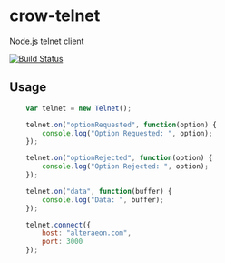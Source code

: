 # crow-telnet

Node.js telnet client

[![Build Status](https://travis-ci.org/thecav/crow-telnet.svg?branch=master)](https://travis-ci.org/thecav/crow-telnet)

## Usage

```javascript
    var telnet = new Telnet();

    telnet.on("optionRequested", function(option) {
        console.log("Option Requested: ", option);
    });

    telnet.on("optionRejected", function(option) {
        console.log("Option Rejected: ", option);
    });

    telnet.on("data", function(buffer) {
        console.log("Data: ", buffer);
    });

    telnet.connect({
        host: "alteraeon.com",
        port: 3000
    });
```

